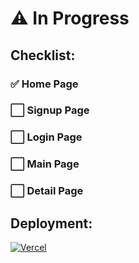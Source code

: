 # :warning: In Progress

## Checklist:

### :white_check_mark: Home Page

### :white_large_square: Signup Page

### :white_large_square: Login Page

### :white_large_square: Main Page

### :white_large_square: Detail Page

## Deployment:

[![Vercel](https://img.shields.io/badge/vercel-%23000000.svg?style=for-the-badge&logo=vercel&logoColor=white)](https://internship-project-7emorcwoy-colstonbod-oy.vercel.app/)
